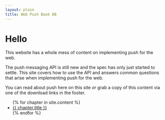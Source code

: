 ```yaml
---
layout: plain
title: Web Push Book DB
---
```

# Hello

This website has a whole mess of content on implementing push for the web.

The push messaging API is still new and the spec has only just started to settle. This site covers how to use the API and answers common questions that arise when implementing push for the web.

You can read about push here on this site *or* grab a copy of this content
via one of the download links in the footer.

<ul class="book-toc">
    {% for chapter in site.content %}
      <li><a href="{{ chapter.url }}">{{ chapter.title }}</a></li>
    {% endfor %}
</ul>
